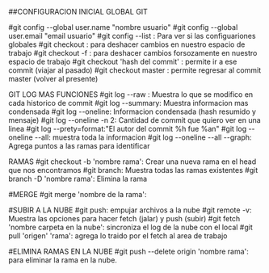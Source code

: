 

##CONFIGURACION INICIAL GLOBAL GIT

#git config --global user.name "nombre usuario"
#git config --global user.email "email usuario"
#git config --list : Para ver si las configuariones globales
#git checkout : para deshacer cambios en nuestro espacio de trabajo
#git checkout -f : para deshacer cambios forsozamente en nuestro espacio de trabajo
#git checkout 'hash del commit' : permite ir a ese commit (viajar al pasado)
#git checkout master : permite regresar al commit master (volver al presente)

GIT LOG MAS FUNCIONES
#git log --raw : Muestra lo que se modifico en cada historico de commit
#git log --summary: Muestra informacion mas condensada
#git log --oneline: Informacion condensada (hash resumido y mensaje)
#git log --oneline -n 2: Cantidad de commit que quiero ver en una linea
#git log --prety=format:"El autor del commit %h fue %an"
#git log --oneline --all: muestra toda la informacion
#git log --oneline --all --graph: Agrega puntos a las ramas para identificar

RAMAS
#git checkout -b 'nombre rama': Crear una nueva rama en el head que nos encontramos
#git branch: Muestra todas las ramas existentes
#git branch -D 'nombre rama': Elimina la rama


#MERGE
#git merge 'nombre de la rama':


#SUBIR A LA NUBE
#git push: empujar archivos a la nube
#git remote -v: Muestra las opciones para hacer fetch (jalar) y push (subir)
#git fetch 'nombre carpeta en la nube': sincroniza el log de la nube con el local
#git pull 'origen' 'rama': agrega lo traido por el fetch al area de trabajo

#ELIMINA RAMAS EN LA NUBE
#git push --delete origin 'nombre rama': para eliminar la rama en la nube.